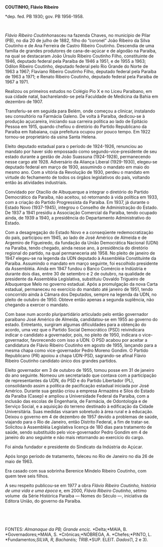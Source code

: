 **COUTINHO, Flávio Ribeiro**

\*dep. fed. PB 1930; gov. PB 1956-1958.

 

*Flávio Ribeiro Coutinho*nasceu na fazenda Chaves, no município de Pilar
(PB), no dia 20 de julho de 1882, filho do “coronel” João Ribeiro da
Silva Coutinho e de Ana Ferreira de Castro Ribeiro Coutinho. Descendia
de uma família de grandes produtores de cana-de-açúcar e de algodão na
Paraíba, na qual se destacaram João Úrsulo Ribeiro Coutinho Filho,
constituinte de 1946, deputado federal pela Paraíba de 1946 a 1951, e de
1955 a 1963; Odilon Ribeiro Coutinho, deputado federal pelo Rio Grande
do Norte de 1963 a 1967; Flaviano Ribeiro Coutinho Filho, deputado
federal pela Paraíba de 1963 a 1971; e Renato Ribeiro Coutinho, deputado
federal pela Paraíba de 1967 a 1971.

Realizou os primeiros estudos no Colégio Pio X e no Liceu Paraibano, em
sua cidade natal, bacharelando-se pela Faculdade de Medicina da Bahia em
dezembro de 1907.

Transferiu-se em seguida para Belém, onde começou a clinicar, instalando
seu consultório na Farmácia Galeno. De volta à Paraíba, dedicou-se à
produção açucareira, iniciando sua carreira política ao lado de Epitácio
Pessoa em 1915, quando chefiou o diretório do Partido Republicano da
Paraíba em Itabaiana, cuja prefeitura ocupou por pouco tempo. Em 1922
tornou-se proprietário da usina Santa Helena.

Eleito deputado estadual para o período de 1924-1926, renunciou ao
mandato por haver sido empossado como segundo-vice-presidente de seu
estado durante a gestão de João Suassuna (1924-1928), permanecendo nesse
cargo até 1928. Adversário da Aliança Liberal (1929-1930), elegeu-se
deputado federal em março de 1930, assumindo o mandato em maio do mesmo
ano. Com a vitória da Revolução de 1930, perdeu o mandato em virtude do
fechamento de todos os órgãos legislativos do país, voltando então às
atividades industriais.

Convidado por Otacílio de Albuquerque a integrar o diretório do Partido
Democrático da Paraíba, não aceitou, só retornando à vida política em
1933, com a criação do Partido Progressista da Paraíba. Em 1937, já
durante o Estado Novo (1937-1945), integrou o Conselho de Administração
do Estado. De 1937 a 1941 presidiu a Associação Comercial da Paraíba,
tendo ocupado ainda, de 1939 a 1940, a presidência do Departamento
Administrativo do Estado.

Com a desagregação do Estado Novo e a conseqüente redemocratização do
país, participou em 1945, ao lado de José Américo de Almeida e de
Argemiro de Figueiredo, da fundação da União Democrática Nacional (UDN)
na Paraíba, tendo chegado, ainda nesse ano, à presidência do diretório
regional do partido, na qual permaneceria até 1958. No pleito de janeiro
de 1947 elegeu-se na legenda da UDN deputado à Assembléia Constituinte
da Paraíba. Assumindo o mandato em março seguinte, foi escolhido
presidente da Assembléia. Ainda em 1947 fundou o Banco Comércio e
Indústria e durante dois dias, entre 30 de setembro e 2 de outubro, na
qualidade de presidente da Assembléia Legislativa, substituiu Osvaldo
Trigueiro de Albuquerque Melo no governo estadual. Após a promulgação da
nova Carta estadual, permaneceu no exercício do mandato até janeiro de
1951, tendo concorrido ainda à Câmara dos Deputados, sempre na legenda
da UDN, no pleito de outubro de 1950. Obteve então apenas a segunda
suplência, não chegando a exercer o mandato.

Com base num acordo pluripartidário articulado pelo então governador
paraibano José Américo de Almeida, candidatou-se em 1955 ao governo do
estado. Entretanto, surgiram algumas dificuldades para a obtenção do
acordo, uma vez que o Partido Social Democrático (PSD) reivindicara
indicar o candidato a governador, pois, no pleito de 1950, indicara o
vice-governador, favorecendo com isso a UDN. O PSD acabou por aceitar a
candidatura de Flávio Ribeiro Coutinho em agosto de 1955, lançando para
a mesma chapa como vice-governador Pedro Moreno Gondim. O Partido
Republicano (PR) apoiou a chapa UDN-PSD, sagrando-se afinal Flávio
Ribeiro Coutinho candidato único dos grandes partidos.

Eleito governador em 3 de outubro de 1955, tomou posse em 31 de janeiro
do ano seguinte. Nomeou um secretariado que contava com a participação
de representantes da UDN, do PSD e do Partido Libertador (PL),
consolidando assim a política de pacificação estadual iniciada por José
Américo. Durante sua gestão criou a empresa Armazéns e Silos do Estado
da Paraíba (Casep) e ampliou a Universidade Federal da Paraíba, com a
inclusão das escolas de Engenharia, de Farmácia, de Odontologia e de
Serviço Social, e a aquisição do terreno destinado à edificação da
Cidade Universitária. Suas medidas visaram sobretudo à área rural e à
educação. Deixou o governo em 4 de dezembro de 1957 devido a problemas
de saúde, viajando para o Rio de Janeiro, então Distrito Federal, a fim
de tratar-se. Solicitou à Assembléia Legislativa licença de 180 dias
para tratamento de saúde, sendo substituído pelo vice-governador Pedro
Gondim em 4 de janeiro do ano seguinte e não mais retornando ao
exercício do cargo.

Foi ainda fundador e presidente do Sindicato da Indústria do Açúcar.

Após longo período de tratamento, faleceu no Rio de Janeiro no dia 26 de
maio de 1963.

Era casado com sua sobrinha Berenice Mindelo Ribeiro Coutinho, com quem
teve seis filhos.

A seu respeito publicou-se em 1977 a obra *Flávio Ribeiro Coutinho,
história de uma vida* *e uma época* e, em 2000, *Flávio Ribeiro
Coutinho*, sétimo volume  da Série Histórica Paraíba — Nomes do Século
—, iniciativa da Editora União, do governo da Paraíba.

 

 

FONTES: *Almanaque da PB; Grande encic.* *Delta;*MAIA, B.
*Governadores;*MAIA, S. *Crônicas;*NÓBREGA, A. *Chefes;*PINTO, L.
*Fundamentos;*SILVA, R, *Bacharéis;* TRIB*.*SUP. ELEIT. *Dados*(1, 2 e
3).

 
